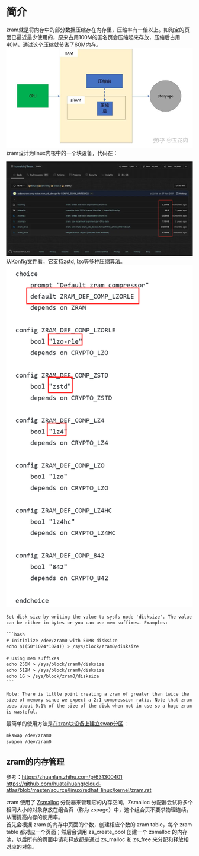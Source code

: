 # 简介

zram就是将内存中的部分数据压缩存在内存里，压缩率有一倍以上。如淘宝的页面已最近最少使用的，原来占用100M的匿名页会压缩起来存放，压缩后占用40M，通过这个压缩就节省了60M内存。
![](assets/Pasted%20image%2020250226100914.png)
zram设计为linux内核中的一个块设备，代码在：

![](assets/Pasted%20image%2020250226112827.png)
从[Konfig文件](https://github.com/torvalds/linux/blob/v5.16/drivers/block/zram/Kconfig)看，它支持zstd, lzo等多种压缩算法。
![](assets/Pasted%20image%2020250226113025.png)

	Set disk size by writing the value to sysfs node 'disksize'. The value can be either in bytes or you can use mem suffixes. Examples:
	
	```bash
	# Initialize /dev/zram0 with 50MB disksize
	echo $((50*1024*1024)) > /sys/block/zram0/disksize
	
	# Using mem suffixes
	echo 256K > /sys/block/zram0/disksize
	echo 512M > /sys/block/zram0/disksize
	echo 1G > /sys/block/zram0/disksize
	```
	
	Note: There is little point creating a zram of greater than twice the size of memory since we expect a 2:1 compression ratio. Note that zram uses about 0.1% of the size of the disk when not in use so a huge zram is wasteful.

最简单的使用方法是[在zran块设备上建立swap分区](https://segmentfault.com/a/1190000041578292)：

```bash
mkswap /dev/zram0
swapon /dev/zram0
```

## zram的内存管理

参考：https://zhuanlan.zhihu.com/p/631300401
https://github.com/huataihuang/cloud-atlas/blob/master/source/linux/redhat_linux/kernel/zram.rst
  
zram 使用了 [Zsmalloc](https://zhida.zhihu.com/search?content_id=228420307&content_type=Article&match_order=1&q=Zsmalloc&zhida_source=entity) 分配器来管理它的内存空间，Zsmalloc 分配器尝试将多个相同大小的对象存放在组合页（称为 zspage）中，这个组合页不要求物理连续，从而提高内存的使用率。  
首先会根据 zram 的内存中页面的个数，创建相应个数的 zram table，每个 zram table 都对应一个页面；然后会调用 zs_create_pool 创建一个 zsmalloc 的内存池，以后所有的页面申请和释放都是通过 zs_malloc 和 zs_free 来分配和释放相对应的对象。